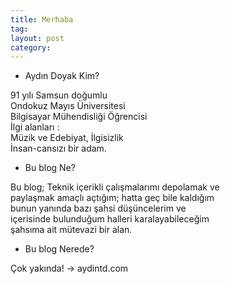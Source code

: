```yaml
---
title: Merhaba
tag:  
layout: post
category: 
---
```


- Aydın Doyak Kim?

91 yılı Samsun doğumlu  
Ondokuz Mayıs Üniversitesi  
Bilgisayar Mühendisliği Öğrencisi  
İlgi alanları :  
Müzik ve Edebiyat, İlgisizlik  
İnsan-cansızı bir adam.  

- Bu blog Ne?  

Bu blog; Teknik içerikli çalışmalarımı depolamak ve  
paylaşmak amaçlı açtığım; hatta geç bile kaldığım  
bunun yanında bazı şahsi düşüncelerim ve  
içerisinde bulunduğum halleri karalayabileceğim  
şahsıma ait mütevazi bir alan.  

- Bu blog Nerede?

Çok yakında! -> aydintd.com
